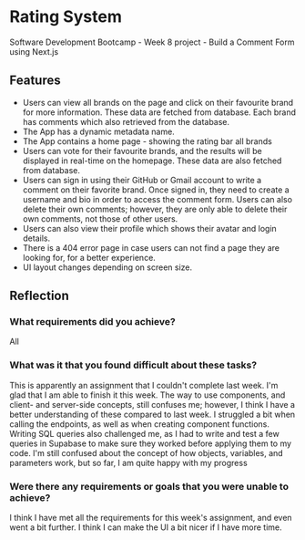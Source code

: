 # Rating System
Software Development Bootcamp - Week 8 project - Build a Comment Form using Next.js
## Features
- Users can view all brands on the page and click on their favourite brand for more information. These data are fetched from database. Each brand has comments which also retrieved from the database.
- The App has a dynamic metadata name.
- The App contains a home page - showing the rating bar all brands
- Users can vote for their favourite brands, and the results will be displayed in real-time on the homepage. These data are also fetched from database.
- Users can sign in using their GitHub or Gmail account to write a comment on their favorite brand. Once signed in, they need to create a username and bio in order to access the comment form. Users can also delete their own comments; however, they are only able to delete their own comments, not those of other users.
- Users can also view their profile which shows their avatar and login details.
- There is a 404 error page in case users can not find a page they are looking for, for a better experience.
- UI layout changes depending on screen size.
## Reflection
### What requirements did you achieve?
All
### What was it that you found difficult about these tasks?
This is apparently an assignment that I couldn't complete last week. I'm glad that I am able to finish it this week. The way to use components, and client- and server-side concepts, still confuses me; however, I think I have a better understanding of these compared to last week. I struggled a bit when calling the endpoints, as well as when creating component functions. Writing SQL queries also challenged me, as I had to write and test a few queries in Supabase to make sure they worked before applying them to my code. I'm still confused about the concept of how objects, variables, and parameters work, but so far, I am quite happy with my progress
### Were there any requirements or goals that you were unable to achieve?
I think I have met all the requirements for this week's assignment, and even went a bit further. I think I can make the UI a bit nicer if I have more time.
